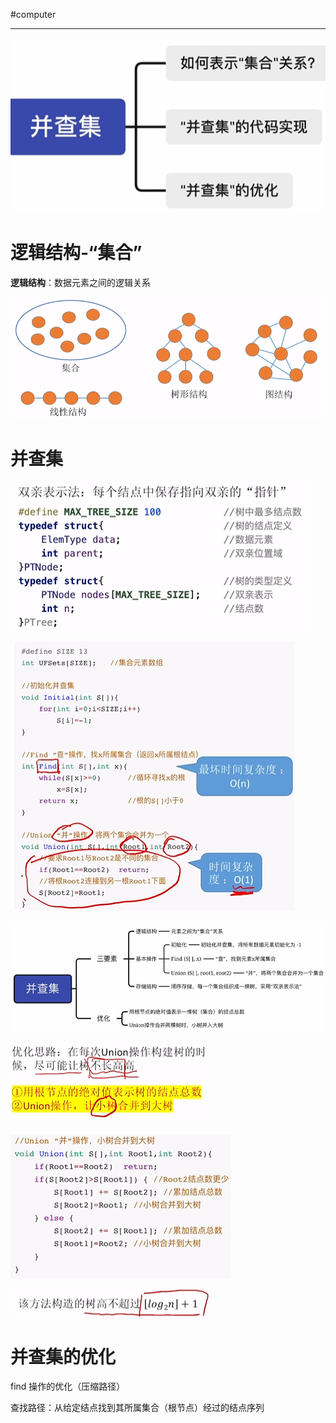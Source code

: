 #computer 

---

![](../img/Pasted%20image%2020231228144135.png)

# 逻辑结构-“集合”

**逻辑结构**：数据元素之间的逻辑关系

![](../img/Pasted%20image%2020231228144159.png)

# 并查集

![](../img/Pasted%20image%2020231228150548.png)

![](../img/Pasted%20image%2020231228150614.png)

![](../img/Pasted%20image%2020231228150442.png)

![](../img/Pasted%20image%2020231228150650.png)

![](../img/Pasted%20image%2020231228150657.png)

![](../img/Pasted%20image%2020231228150725.png)

# 并查集的优化

find 操作的优化（压缩路径）

查找路径：从给定结点找到其所属集合（根节点）经过的结点序列



